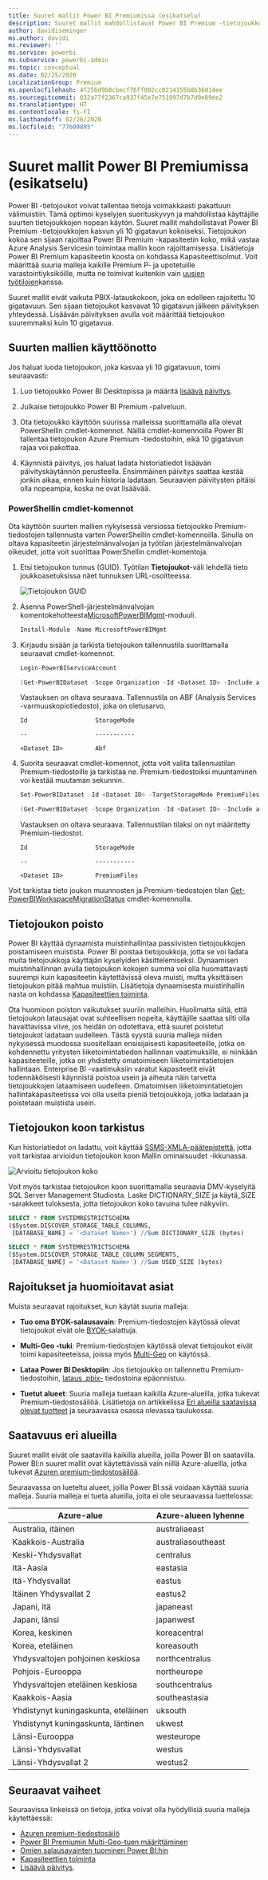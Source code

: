 ```yaml
---
title: Suuret mallit Power BI Premiumissa (esikatselu)
description: Suuret mallit mahdollistavat Power BI Premium -tietojoukkojen kasvun yli 10 gigatavun kokoiseksi.
author: davidiseminger
ms.author: davidi
ms.reviewer: ''
ms.service: powerbi
ms.subservice: powerbi-admin
ms.topic: conceptual
ms.date: 02/25/2020
LocalizationGroup: Premium
ms.openlocfilehash: 4f256d9b0cbecf76ff002cc0214155b8b36014ee
ms.sourcegitcommit: 032a77f2367ca937f45e7e751997d7b7d0e89ee2
ms.translationtype: HT
ms.contentlocale: fi-FI
ms.lasthandoff: 02/26/2020
ms.locfileid: "77609895"
---
```

# <a name="large-models-in-power-bi-premium-preview"></a>Suuret mallit Power BI Premiumissa (esikatselu)

Power BI -tietojoukot voivat tallentaa tietoja voimakkaasti pakattuun välimuistiin. Tämä optimoi kyselyjen suorituskyvyn ja mahdollistaa käyttäjille suurten tietojoukkojen nopean käytön. Suuret mallit mahdollistavat Power BI Premium -tietojoukkojen kasvun yli 10 gigatavun kokoiseksi. Tietojoukon kokoa sen sijaan rajoittaa Power BI Premium -kapasiteetin koko, mikä vastaa Azure Analysis Servicesin toimintaa mallin koon rajoittamisessa. Lisätietoja Power BI Premium kapasiteetin koosta on kohdassa Kapasiteettisolmut. Voit määrittää suuria malleja kaikille Premium P- ja upotetuille varastointiyksiköille, mutta ne toimivat kuitenkin vain [uusien työtilojen](service-create-the-new-workspaces.md)kanssa.

Suuret mallit eivät vaikuta PBIX-latauskokoon, joka on edelleen rajoitettu 10 gigatavuun. Sen sijaan tietojoukot kasvavat 10 gigatavun jälkeen päivityksen yhteydessä. Lisäävän päivityksen avulla voit määrittää tietojoukon suuremmaksi kuin 10 gigatavua.

## <a name="enable-large-models"></a>Suurten mallien käyttöönotto

Jos haluat luoda tietojoukon, joka kasvaa yli 10 gigatavuun, toimi seuraavasti:

1. Luo tietojoukko Power BI Desktopissa ja määritä [lisäävä päivitys](service-premium-incremental-refresh.md).

1. Julkaise tietojoukko Power BI Premium -palveluun.

1. Ota tietojoukko käyttöön suurissa malleissa suorittamalla alla olevat PowerShellin cmdlet-komennot. Näillä cmdlet-komennoilla Power BI tallentaa tietojoukon Azure Premium -tiedostoihin, eikä 10 gigatavun rajaa voi pakottaa.

1. Käynnistä päivitys, jos haluat ladata historiatiedot lisäävän päivityskäytännön perusteella. Ensimmäinen päivitys saattaa kestää jonkin aikaa, ennen kuin historia ladataan. Seuraavien päivitysten pitäisi olla nopeampia, koska ne ovat lisäävää.

### <a name="powershell-cmdlets"></a>PowerShellin cmdlet-komennot

Ota käyttöön suurten mallien nykyisessä versiossa tietojoukko Premium-tiedostojen tallennusta varten PowerShellin cmdlet-komennoilla. Sinulla on oltava kapasiteetin järjestelmänvalvojan ja työtilan järjestelmänvalvojan oikeudet, jotta voit suorittaa PowerShellin cmdlet-komentoja.

1. Etsi tietojoukon tunnus (GUID). Työtilan **Tietojoukot**-väli lehdellä tieto joukkoasetuksissa näet tunnuksen URL-osoitteessa.

    ![Tietojoukon GUID](media/service-premium-large-models/dataset-guid.png)

1. Asenna PowerShell-järjestelmänvalvojan komentokehotteesta[MicrosoftPowerBIMgmt](/powershell/module/microsoftpowerbimgmt.data/)-moduuli.

    ```powershell
    Install-Module -Name MicrosoftPowerBIMgmt
    ```

1. Kirjaudu sisään ja tarkista tietojoukon tallennustila suorittamalla seuraavat cmdlet-komennot.

    ```powershell
    Login-PowerBIServiceAccount

    (Get-PowerBIDataset -Scope Organization -Id <Dataset ID> -Include actualStorage).ActualStorage
    ```

    Vastauksen on oltava seuraava. Tallennustila on ABF (Analysis Services -varmuuskopiotiedosto), joka on oletusarvo.

    ```
    Id                   StorageMode

    --                   -----------

    <Dataset ID>         Abf
    ```

1. Suorita seuraavat cmdlet-komennot, jotta voit valita tallennustilan Premium-tiedostoille ja tarkistaa ne. Premium-tiedostoiksi muuntaminen voi kestää muutaman sekunnin.

    ```powershell
    Set-PowerBIDataset -Id <Dataset ID> -TargetStorageMode PremiumFiles

    (Get-PowerBIDataset -Scope Organization -Id <Dataset ID> -Include actualStorage).ActualStorage
    ```

    Vastauksen on oltava seuraava. Tallennustilan tilaksi on nyt määritetty Premium-tiedostot.

    ```
    Id                   StorageMode
    
    --                   -----------
    
    <Dataset ID>         PremiumFiles
    ```

Voit tarkistaa tieto joukon muunnosten ja Premium-tiedostojen tilan [Get-PowerBIWorkspaceMigrationStatus](/powershell/module/microsoftpowerbimgmt.workspaces/get-powerbiworkspacemigrationstatus) cmdlet-komennolla.

## <a name="dataset-eviction"></a>Tietojoukon poisto

Power BI käyttää dynaamista muistinhallintaa passiivisten tietojoukkojen poistamiseen muistista. Power BI poistaa tietojoukkoja, jotta se voi ladata muita tietojoukkoja käyttäjän kyselyiden käsittelemiseksi. Dynaamisen muistinhallinnan avulla tietojoukon kokojen summa voi olla huomattavasti suurempi kuin kapasiteetin käytettävissä oleva muisti, mutta yksittäisen tietojoukon pitää mahtua muistiin. Lisätietoja dynaamisesta muistinhallin nasta on kohdassa [Kapasiteettien toiminta](service-premium-what-is.md#how-capacities-function).

Ota huomioon poiston vaikutukset suuriin malleihin. Huolimatta siitä, että tietojoukon latausajat ovat suhteellisen nopeita, käyttäjille saattaa silti olla havaittavissa viive, jos heidän on odotettava, että suuret poistetut tietojoukot ladataan uudelleen. Tästä syystä suuria malleja niiden nykyisessä muodossa suositellaan ensisijaisesti kapasiteeteille, jotka on kohdennettu yritysten liiketoimintatiedon hallinnan vaatimuksille, ei niinkään kapasiteeteille, jotka on yhdistetty omatoimiseen liiketoimintatietojen hallintaan. Enterprise BI -vaatimuksiin varatut kapasiteetit eivät todennäköisesti käynnistä poistoa usein ja aiheuta näin tarvetta tietojoukkojen lataamiseen uudelleen. Omatoimisen liiketoimintatietojen hallintakapasiteetissa voi olla useita pieniä tietojoukkoja, jotka ladataan ja poistetaan muistista usein.

## <a name="checking-dataset-size"></a>Tietojoukon koon tarkistus

Kun historiatiedot on ladattu, voit käyttää [SSMS-](https://docs.microsoft.com/sql/ssms/download-sql-server-management-studio-ssms)[XMLA-päätepistettä](service-premium-connect-tools.md), jotta voit tarkistaa arvioidun tietojoukon koon Mallin ominaisuudet -ikkunassa.

![Arvioitu tietojoukon koko](media/service-premium-large-models/estimated-dataset-size.png)

Voit myös tarkistaa tietojoukon koon suorittamalla seuraavia DMV-kyselyitä SQL Server Management Studiosta. Laske DICTIONARY\_SIZE ja käytä\_SIZE -sarakkeet tuloksesta, jotta tietojoukon koko tavuina tulee näkyviin.

```sql
SELECT * FROM SYSTEMRESTRICTSCHEMA
($System.DISCOVER_STORAGE_TABLE_COLUMNS,
 [DATABASE_NAME] = '<Dataset Name>') //Sum DICTIONARY_SIZE (bytes)

SELECT * FROM SYSTEMRESTRICTSCHEMA
($System.DISCOVER_STORAGE_TABLE_COLUMN_SEGMENTS,
 [DATABASE_NAME] = '<Dataset Name>') //Sum USED_SIZE (bytes)
```

## <a name="limitations-and-considerations"></a>Rajoitukset ja huomioitavat asiat

Muista seuraavat rajoitukset, kun käytät suuria malleja:

- **Tuo oma BYOK-salausavain**: Premium-tiedostojen käytössä olevat tietojoukot eivät ole [BYOK-](service-encryption-byok.md)salattuja.
- **Multi-Geo -tuki**: Premium-tiedostojen käytössä olevat tietojoukot eivät toimi kapasiteeteissa, joissa myös [Multi-Geo](service-admin-premium-multi-geo.md) on käytössä.

- **Lataa Power BI Desktopiin**: Jos tietojoukko on tallennettu Premium-tiedostoihin, [lataus .pbix-](service-export-to-pbix.md) tiedostoina epäonnistuu.
- **Tuetut alueet**: Suuria malleja tuetaan kaikilla Azure-alueilla, jotka tukevat Premium-tiedostosäilöä. Lisätietoja on artikkelissa [Eri alueilla saatavissa olevat tuotteet](https://azure.microsoft.com/global-infrastructure/services/?products=storage) ja seuraavassa osassa olevassa taulukossa.


## <a name="availability-in-regions"></a>Saatavuus eri alueilla

Suuret mallit eivät ole saatavilla kaikilla alueilla, joilla Power BI on saatavilla. Power BI:n suuret mallit ovat käytettävissä vain niillä Azure-alueilla, jotka tukevat [Azuren premium-tiedostosäilöä](https://docs.microsoft.com/azure/storage/files/storage-files-planning#file-share-performance-tiers).

Seuraavassa on lueteltu alueet, joilla Power BI:ssä voidaan käyttää suuria malleja. Suuria malleja ei tueta alueilla, joita ei ole seuraavassa luettelossa:


|Azure-alue  |Azure-alueen lyhenne  |
|---------|---------|
|Australia, itäinen     | australiaeast        |
|Kaakkois-Australia     | australiasoutheast        |
|Keski-Yhdysvallat     | centralus        |
|Itä-Aasia     | eastasia        |
|Itä-Yhdysvallat     | eastus        |
|Itäinen Yhdysvallat 2     | eastus2        |
|Japani, itä     | japaneast        |
|Japani, länsi     | japanwest        |
|Korea, keskinen     | koreacentral        |
|Korea, eteläinen     | koreasouth        |
|Yhdysvaltojen pohjoinen keskiosa     | northcentralus        |
|Pohjois-Eurooppa     | northeurope        |
|Yhdysvaltojen eteläinen keskiosa     | southcentralus        |
|Kaakkois-Aasia     | southeastasia        |
|Yhdistynyt kuningaskunta, eteläinen     | uksouth        |
|Yhdistynyt kuningaskunta, läntinen     | ukwest        |
|Länsi-Eurooppa     | westeurope        |
|Länsi-Yhdysvallat     | westus        |
|Länsi-Yhdysvallat 2     | westus2        |



## <a name="next-steps"></a>Seuraavat vaiheet

Seuraavissa linkeissä on tietoja, jotka voivat olla hyödyllisiä suuria malleja käytettäessä:

* [Azuren premium-tiedostosäilö](https://docs.microsoft.com/azure/storage/files/storage-files-planning#file-share-performance-tiers)
* [Power BI Premiumin Multi-Geo-tuen määrittäminen](service-admin-premium-multi-geo.md)
* [Omien salausavainten tuominen Power BI:hin](service-encryption-byok.md)
* [Kapasiteettien toiminta](service-premium-what-is.md#how-capacities-function)
* [Lisäävä päivitys](service-premium-incremental-refresh.md).